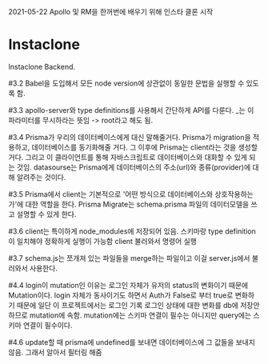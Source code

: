 2021-05-22 
Apollo 및 RM을 한꺼번에 배우기 위해 인스타 클론 시작 

# Instaclone 

Instaclone Backend. 

#3.2 Babel을 도입해서 모든 node version에 상관없이 동일한 문법을 실행할 수 있도록 함. 

#3.3 apollo-server와 type definitions를 사용해서 간단하게 API를 다룬다. 
     _는 이 파라미터를 무시하라는 뜻임 -> root라고 해도 됨. 

#3.4 Prisma가 우리의 데이터베이스에게 대신 말해줄거다. 
     Prisma가 migration을 적용하고, 데이터베이스를 동기화해줄 거다. 그 이후에 Prisma는 client라는 것을 생성할 거다. 
     그리고 이 클라이언트를 통해 자바스크립트로 데이터베이스와 대화할 수 있게 되는 것임. 
     datasourse는 Prisma에게 데이터베이스의 주소(url)와 종류(provider)에 대해 알려주는 것이다. 

#3.5 Prisma에서 client는 기본적으로 '어떤 방식으로 데이터베이스와 상호작용하는가'에 대한 역할을 한다. 
     Prisma Migrate는 schema.prisma 파일의 데이터모델을 쓰고 설명할 수 있게 한다. 

#3.6 client는 특이하게 node_modules에 저장되어 있음. 
     스키마랑 type definition이 일치해야 정확하게 실행이 가능함
     client 불러와서 명령어 실행 

#3.7 schema.js는 쪼개져 있는 파일들을 merge하는 파일이고 이걸 server.js에서 불러와서 사용한다. 

#4.4 login이 mutation인 이유는 로그인 자체가 유저의 status의 변화이기 때문에 Mutation이다. 
     login 자체가 동사이기도 하면서 Auth가 False로 부터 true로 변화하기 때문에 
     일단 이 프로젝트에서는 로그인 기록 로그인 상태에 대한 변화를 db에 저장안하므로 
     mutation에 속함. 
     mutation에는 스키마 연결이 필수는 아니지만
     query에는 스키마 연결이 필수이다. 

#4.6 update할 때 prisma에 undefined를 보내면 데이터베이스에 그 값들을 보내지 않음. 
     그래서 알아서 필터링 해줌
